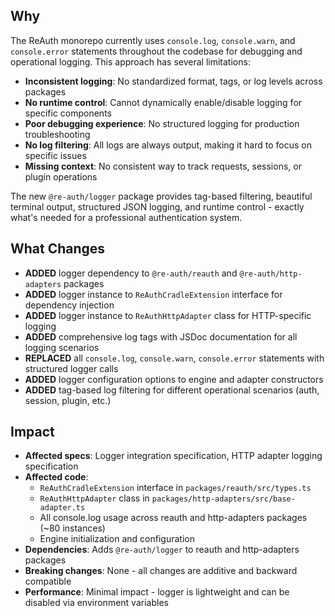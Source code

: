 ## Why

The ReAuth monorepo currently uses `console.log`, `console.warn`, and `console.error` statements throughout the codebase for debugging and operational logging. This approach has several limitations:

- **Inconsistent logging**: No standardized format, tags, or log levels across packages
- **No runtime control**: Cannot dynamically enable/disable logging for specific components
- **Poor debugging experience**: No structured logging for production troubleshooting
- **No log filtering**: All logs are always output, making it hard to focus on specific issues
- **Missing context**: No consistent way to track requests, sessions, or plugin operations

The new `@re-auth/logger` package provides tag-based filtering, beautiful terminal output, structured JSON logging, and runtime control - exactly what's needed for a professional authentication system.

## What Changes

- **ADDED** logger dependency to `@re-auth/reauth` and `@re-auth/http-adapters` packages
- **ADDED** logger instance to `ReAuthCradleExtension` interface for dependency injection
- **ADDED** logger instance to `ReAuthHttpAdapter` class for HTTP-specific logging
- **ADDED** comprehensive log tags with JSDoc documentation for all logging scenarios
- **REPLACED** all `console.log`, `console.warn`, `console.error` statements with structured logger calls
- **ADDED** logger configuration options to engine and adapter constructors
- **ADDED** tag-based log filtering for different operational scenarios (auth, session, plugin, etc.)

## Impact

- **Affected specs**: Logger integration specification, HTTP adapter logging specification
- **Affected code**:
  - `ReAuthCradleExtension` interface in `packages/reauth/src/types.ts`
  - `ReAuthHttpAdapter` class in `packages/http-adapters/src/base-adapter.ts`
  - All console.log usage across reauth and http-adapters packages (~80 instances)
  - Engine initialization and configuration
- **Dependencies**: Adds `@re-auth/logger` to reauth and http-adapters packages
- **Breaking changes**: None - all changes are additive and backward compatible
- **Performance**: Minimal impact - logger is lightweight and can be disabled via environment variables

